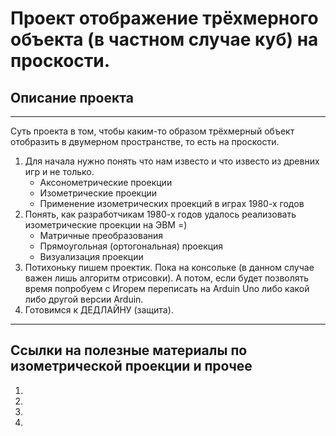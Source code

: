# Проект отображение трёхмерного объекта (в частном случае куб) на проскости.
## Описание проекта

* * *

Суть проекта в том, чтобы каким-то образом трёхмерный объект отобразить в двумерном пространстве, то есть на проскости.
1. Для начала нужно понять что нам известо и что известо из древних игр и не только.
    + Аксонометрические проекции
    + Изометрические проекции
    + Применение изометрических проекций в играх 1980-х годов
2. Понять, как разработчикам 1980-х годов удалось реализовать изометрические проекции на ЭВМ =)
    + Матричные преобразования
    + Прямоугольная (ортогональная) проекция
    + Визуализация проекции
3. Потихоньку пишем проектик. Пока на консольке (в данном случае важен лишь алгоритм отрисовки). А потом, если будет позволять время попробуем с Игорем переписать на Arduin Uno либо какой либо другой версии Arduin.
4. Готовимся к ДЕДЛАЙНУ (защита).

* * * 

## Ссылки на полезные материалы по изометрической проекции и прочее
1. [1]: http://davaiknam.ru/text/lekciya-2-affini-6-dvumernie-geometricheskie-affinnie-preobraz-page-7 "Проекции"
2. [2]: https://ru.wikipedia.org/wiki/%D0%98%D0%B7%D0%BE%D0%BC%D0%B5%D1%82%D1%80%D0%B8%D1%87%D0%B5%D1%81%D0%BA%D0%B0%D1%8F_%D0%BF%D1%80%D0%BE%D0%B5%D0%BA%D1%86%D0%B8%D1%8F "Изометрическая проекция"
3. [3]: http://graphics.distant.ru/nachgeom/11-2.html "ПРЯМОУГОЛЬНЫЕ АКСОНОМЕТРИЧЕСКИЕ ПРОЕКЦИИ"
4. [4]: http://prog-cpp.ru/brezenham/ "Алгоритм Брезенхема для рисования наклонных отрезков"